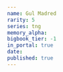 ```yaml
---
name: Gul Madred
rarity: 5
series: tng
memory_alpha:
bigbook_tier: -1
in_portal: true
date:
published: true
---
```



